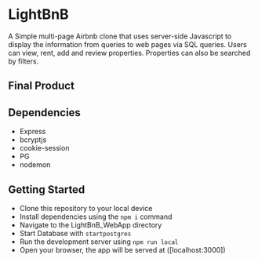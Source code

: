 # LightBnB

A Simple multi-page Airbnb clone that uses server-side Javascript to display the information from queries to web pages via SQL queries. Users can view, rent, add and review properties. Properties can also be searched by filters.

## Final Product




## Dependencies
* Express
* bcryptjs
* cookie-session
* PG
* nodemon

## Getting Started
* Clone this repository to your local device
* Install dependencies using the `npm i` command
* Navigate to the LightBnB_WebApp directory
* Start Database with `startpostgres`
* Run the development server using `npm run local`
* Open your browser, the app will be served at ([localhost:3000])

